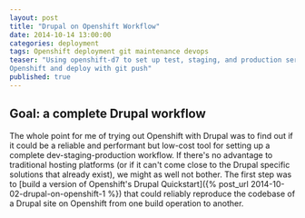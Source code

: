 ```yaml
---
layout: post
title: "Drupal on Openshift Workflow"
date: 2014-10-14 13:00:00
categories: deployment
tags: Openshift deployment git maintenance devops
teaser: "Using openshift-d7 to set up test, staging, and production servers on
Openshift and deploy with git push"
published: true
---
```


## Goal: a complete Drupal workflow

The whole point for me of trying out Openshift with Drupal was to find
out if it could be a reliable and performant but low-cost tool for setting up a
complete dev-staging-production workflow. If there's no advantage to
traditional hosting platforms (or if it can't come close to the Drupal
specific solutions that already exist), we might as well not bother. The
first step was to [build a version of Openshift's Drupal Quickstart]({% post_url 2014-10-02-drupal-on-openshift-1 %}) that
could reliably reproduce the codebase of a Drupal site on Openshift from
one build operation to another.

